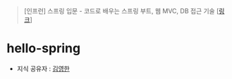> [인프런] 스프링 입문 - 코드로 배우는 스프링 부트, 웹 MVC, DB 접근 기술 [[링크](https://www.inflearn.com/course/%EC%8A%A4%ED%94%84%EB%A7%81-%EC%9E%85%EB%AC%B8-%EC%8A%A4%ED%94%84%EB%A7%81%EB%B6%80%ED%8A%B8#)]
# hello-spring

* 지식 공유자 : [김영한](https://www.inflearn.com/users/@yh)
